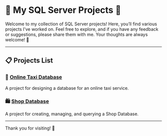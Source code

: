 # 🌟 My SQL Server Projects 🌟

Welcome to my collection of SQL Server projects! Here, you’ll find various projects I’ve worked on. Feel free to explore, and if you have any feedback or suggestions, please share them with me. Your thoughts are always welcome! 💬

---

## 📋 Projects List

### 🚖 [Online Taxi Database](https://github.com/haniye-sm/OnlineTaxi_Database)
A project for designing a database for an online taxi service.

### 🛍️ [Shop Database](https://github.com/haniye-sm/Simple_Shop_Database)
A project for creating, managing, and querying a Shop Database.



---

Thank you for visiting! 🚀
